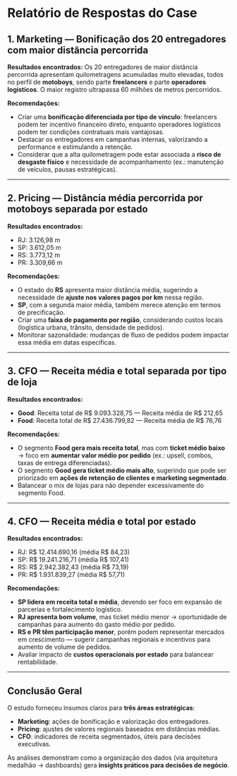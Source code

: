 # Relatório de Respostas do Case

## 1. Marketing — Bonificação dos 20 entregadores com maior distância percorrida

**Resultados encontrados:**
Os 20 entregadores de maior distância percorrida apresentam quilometragens acumuladas muito elevadas, todos no perfil de **motoboys**, sendo parte **freelancers** e parte **operadores logísticos**. O maior registro ultrapassa 60 milhões de metros percorridos.

**Recomendações:**

* Criar uma **bonificação diferenciada por tipo de vínculo**: freelancers podem ter incentivo financeiro direto, enquanto operadores logísticos podem ter condições contratuais mais vantajosas.
* Destacar os entregadores em campanhas internas, valorizando a performance e estimulando a retenção.
* Considerar que a alta quilometragem pode estar associada a **risco de desgaste físico** e necessidade de acompanhamento (ex.: manutenção de veículos, pausas estratégicas).

---

## 2. Pricing — Distância média percorrida por motoboys separada por estado

**Resultados encontrados:**

* RJ: 3.126,98 m
* SP: 3.612,05 m
* RS: 3.773,12 m
* PR: 3.309,66 m

**Recomendações:**

* O estado do **RS** apresenta maior distância média, sugerindo a necessidade de **ajuste nos valores pagos por km** nessa região.
* **SP**, com a segunda maior média, também merece atenção em termos de precificação.
* Criar uma **faixa de pagamento por região**, considerando custos locais (logística urbana, trânsito, densidade de pedidos).
* Monitorar sazonalidade: mudanças de fluxo de pedidos podem impactar essa média em datas específicas.

---

## 3. CFO — Receita média e total separada por tipo de loja

**Resultados encontrados:**

* **Good**: Receita total de R$ 9.093.328,75 — Receita média de R$ 212,65
* **Food**: Receita total de R$ 27.436.799,82 — Receita média de R$ 76,76

**Recomendações:**

* O segmento **Food gera mais receita total**, mas com **ticket médio baixo** → foco em **aumentar valor médio por pedido** (ex.: upsell, combos, taxas de entrega diferenciadas).
* O segmento **Good gera ticket médio mais alto**, sugerindo que pode ser priorizado em **ações de retenção de clientes e marketing segmentado**.
* Balancear o mix de lojas para não depender excessivamente do segmento Food.

---

## 4. CFO — Receita média e total por estado

**Resultados encontrados:**

* RJ: R$ 12.414.690,16 (média R$ 84,23)
* SP: R$ 19.241.216,71 (média R$ 107,41)
* RS: R$ 2.942.382,43 (média R$ 73,19)
* PR: R$ 1.931.839,27 (média R$ 57,71)

**Recomendações:**

* **SP lidera em receita total e média**, devendo ser foco em expansão de parcerias e fortalecimento logístico.
* **RJ apresenta bom volume**, mas ticket médio menor → oportunidade de campanhas para aumento do gasto médio por pedido.
* **RS e PR têm participação menor**, porém podem representar mercados em crescimento — sugerir campanhas regionais e incentivos para aumento de volume de pedidos.
* Avaliar impacto de **custos operacionais por estado** para balancear rentabilidade.

---

## Conclusão Geral

O estudo forneceu insumos claros para **três áreas estratégicas**:

* **Marketing**: ações de bonificação e valorização dos entregadores.
* **Pricing**: ajustes de valores regionais baseados em distâncias médias.
* **CFO**: indicadores de receita segmentados, úteis para decisões executivas.

As análises demonstram como a organização dos dados (via arquitetura medalhão → dashboards) gera **insights práticos para decisões de negócio**.

